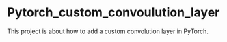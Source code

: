 # Pytorch_custom_convoulution_layer
This project is about how to add a custom convolution layer in PyTorch.
